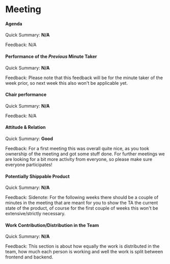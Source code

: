 # Meeting

#### Agenda 

Quick Summary: **N/A**

Feedback: N/A


#### Performance of the *Previous* Minute Taker

Quick Summary: **N/A**

Feedback: Please note that this feedback will be for the minute taker of the week prior, so next week this also won't be applicable yet.



#### Chair performance

Quick Summary: **N/A**

Feedback: N/A


#### Attitude & Relation

Quick Summary: **Good**

Feedback: For a first meeting this was overall quite nice, as you took ownership of the meeting and got some stuff done. For further meetings we are looking for a bit more activity from everyone, so please make sure everyone participates!




#### Potentially Shippable Product

Quick Summary: **N/A**

Feedback: Sidenote: For the following weeks there should be a couple of minutes in the meeting that are meant for you to show the TA the current state of the product, of course for the first couple of weeks this won't be extensive/strictly necessary. 



#### Work Contribution/Distribution in the Team

Quick Summary: **N/A**

Feedback: This section is about how equally the work is distributed in the team, how much each person is working and well the work is split between frontend and backend.



